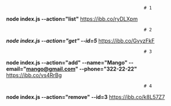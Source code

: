                                                         # 1
____________________________________________node index.js --action="list"____________________________________________
https://ibb.co/ryDLXpm

                                                        # 2
_________________________________________node index.js --action="get" --id=5_________________________________________
https://ibb.co/GvyzFkF

                                                        # 3
______________node index.js --action="add" --name="Mango" --email="mango@gmail.com" --phone="322-22-22"______________
https://ibb.co/vs4RrBg

                                                        # 4
________________________________________node index.js --action="remove" --id=3________________________________________
https://ibb.co/k8L57Z7
